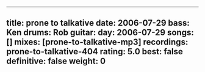 
---
title: prone to talkative
date: 2006-07-29
bass:	Ken
drums:	Rob
guitar:	
day: 2006-07-29
songs: []
mixes: [prone-to-talkative-mp3]
recordings: prone-to-talkative-404
rating: 5.0
best: false
definitive: false
weight: 0
---
